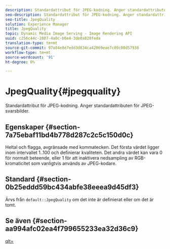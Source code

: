 ```yaml
---
description: Standardattribut för JPEG-kodning. Anger standardattributen för JPEG-svarsbilder.
seo-description: Standardattribut för JPEG-kodning. Anger standardattributen för JPEG-svarsbilder.
seo-title: JpegQuality
solution: Experience Manager
title: JpegQuality
topic: Dynamic Media Image Serving - Image Rendering API
uuid: c256c44c-2807-4a0c-b6e4-3de0a828feda
translation-type: tm+mt
source-git-commit: 97a84e8e7edd3d834ca42069eae7c09c00d57938
workflow-type: tm+mt
source-wordcount: '91'
ht-degree: 0%

---
```



# JpegQuality{#jpegquality}

Standardattribut för JPEG-kodning. Anger standardattributen för JPEG-svarsbilder.

## Egenskaper {#section-7a75ebaf11bd4b778d287c2c5c150d0c}

Heltal och flagga, avgränsade med kommatecken. Det första värdet ligger inom intervallet 1..100 och definierar kvaliteten. Det andra värdet kan vara 0 för normalt beteende, eller 1 för att inaktivera nedsampling av RGB-kromaticitet som vanligtvis används av JPEG-kodare.

## Standard {#section-0b25eddd59bc434abfe38eeea9d45df3}

Ärvs från `default::JpegQuality` om det inte är definierat eller om det är tomt.

## Se även {#section-aa994afc02ea4f799655233ea32d36c9}

[qlt=](../../../../../is-api/http-ref/image-serving-api-ref/c-http-protocol-reference/c-command-reference/r-is-http-qlt.md#reference-f69ed0758c784b0385d979820546d352)
